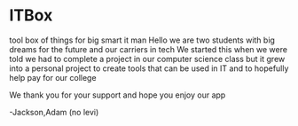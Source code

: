 # ITBox
tool box of things for big smart it man
Hello we are two students with big dreams for the future and our carriers in tech
We started this when we were told we had to complete a project in our computer science class but it grew into a personal project to create tools that can be used in IT
and to hopefully help pay for our college

We thank you for your support and hope you enjoy our app

-Jackson,Adam (no levi)
